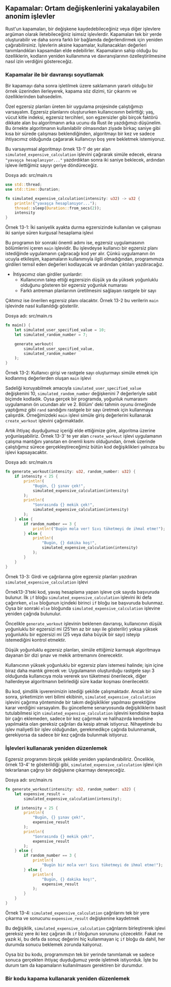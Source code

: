 ## Kapamalar: Ortam değişkenlerini yakalayabilen anonim işlevler
Rust'un kapamaları, bir değişkene kaydedebileceğiniz veya diğer işlevlere argüman olarak iletebileceğiniz isimsiz işlevlerdir. Kapamaları tek bir yerde oluşturabilir ve daha sonra farklı bir bağlamda değerlendirmek için yeniden çağırabilirsiniz. İşlevlerin aksine kapamalar, kullanacakları değerleri tanımlandıkları kapsamdan elde edebilirler. Kapamaların sahip olduğu bu özelliklerin, kodların yeniden kullanımına ve davranışlarının özelleştirilmesine nasıl izin verdiğini göstereceğiz.

### Kapamalar ile bir davranışı soyutlamak
Bir kapamayı daha sonra işletilmek üzere saklamanın yararlı olduğu bir örnek üzerinden ilerleyerek, kapama söz dizimi, tür çıkarımı ve özelliklerinden bahsedelim. 

Özel egzersiz planları üreten bir uygulama projesinde çalıştığımızı varsayalım. Egzersiz planlarını oluştururken kullanıcısının belirttiği; yaş, vücut kitle indeksi, egzersiz tercihleri, son egzersizler gibi birçok faktörü dikkate alan bu algoritmanın arka ucunu da Rust ile yazdığımızı düşünelim. Bu örnekte algoritmanın kullanılabilir olmasından ziyade birkaç saniye gibi kısa bir sürede çalışması beklendiğinden, algoritmayı bir kez ve sadece ihtiyacımız olduğunda çağararak kullanıcıyı boş yere bekletmek istemiyoruz. 

Bu varsayımsal algoritmayı örnek 13-1' de yer alan `simulated_expensive_calculation` işlevini çağırarak simüle edecek, ekrana `"yavaşça hesaplanıyor..."` yazdırdıktan sonra iki saniye beklecek, ardından işleve ilettiğimiz sayıyı geriye döndüreceğiz.

Dosya adı: src/main.rs
```Rust
use std::thread;
use std::time::Duration;

fn simulated_expensive_calculation(intensity: u32) -> u32 {
    println!("yavaşça hesaplanıyor...");
    thread::sleep(Duration::from_secs(2));
    intensity
}
````
Örnek 13-1: İki saniyelik ayakta durma egzersizinde kullanılan ve çalışması iki saniye süren kurgusal hesaplama işlevi

Bu programın bir sonraki önemli adımı ise, egzersiz uygulamasının bölümlerini içeren `main` işlevidir. Bu işlevdeyse kullanıcı bir egzersiz planı istediğinde uygulamanın çağıracağı kod yer alır. Çünkü uygulamanın ön ucuyla etkileşim, kapamaların kullanımıyla ilgili olmadığından, programımıza girdileri temsil eden değerleri kodlayacak ve ardından çıktıları yazdıracağız.

* İhtiyacımız olan girdiler şunlardır:
  * Kullanıcının talep ettiği egzersizin düşük ya da yüksek yoğunluklu olduğunu gösteren bir egzersiz yoğunluk numarası 
  * Farklı antreman planlarının üretilmesini sağlayan rastgele bir sayı
  
Çıktımız ise önerilen egzersiz planı olacaktır. Örnek 13-2 bu verilerin `main` işlevinde nasıl kullanıldığı gösterilir.

Dosya adı: src/main.rs
```Rust
fn main() { 
    let simulated_user_specified_value = 10; 
    let simulated_random_number = 7; 

    generate_workout(
        simulated_user_specified_value, 
        simulated_random_number 
    ); 
}
````
Örnek 13-2: Kullanıcı girişi ve rastgele sayı oluşturmayı simüle etmek için kodlanmış değerlerden oluşan `main` işlevi

Sadeliği koruyabilmek amacıyla `simulated_user_specified_value` değişkenini 10, `simulated_random_number` değişkenini 7 değerleriyle sabit biçimde kodladık. Oysa gerçek bir programda, yoğunluk numarasını uygulamanın ön ucundan alır ve 2. Bölüm' deki tahmin oyunu örneğinde yaptığımız gibi `rand` sandığını rastgele bir sayı üretmek için kullanmaya çalışırdık. Örneğimizdeki `main` işlevi simüle giriş değerlerini kullanarak `create_workout` işlevini çağırmaktadır.

Artık ihtiyaç duyduğumuz içeriği elde ettiğimize göre, algoritma üzerine yoğunlaşabiliriz. Örnek 13-3' te yer alan `create_workout` işlevi uygulamanın çalışma mantığını yansıtan en önemli kısmı olduğundan, örnek üzerinde çalıştığımız sürece gerçekleştireceğimiz bütün kod değişiklikleri yalnızca bu işlevi kapsayacaktır.

Dosya adı: src/main.rs
```Rust
fn generate_workout(intensity: u32, random_number: u32) { 
    if intensity < 25 { 
        println!( 
            "Bugün, {} şınav çek!", 
            simulated_expensive_calculation(intensity) 
        ); 
        println!( 
            "Sonrasında {} mekik çek!", 
            simulated_expensive_calculation(intensity) 
        ); 
    } else { 
        if random_number == 3 { 
            println!("Bugün mola ver! Sıvı tüketmeyi de ihmal etme!"); 
        } else { 
            println!( 
                "Bugün, {} dakika koş!", 
                simulated_expensive_calculation(intensity) 
            ); 
        } 
    }
}
````
Örnek 13-3: Girdi ve çağrılarına göre egzersiz planları yazdıran `simulated_expensive_calculation` işlevi

Örnek13-3'teki kod, yavaş hesaplama yapan işleve çok sayıda başvuruda bulunur. İlk `if` bloğu `simulated_expensive_calculation` işlevini iki defa çağırırken, `else` bloğunun içindeki birinci `if` bloğu ise başvuruda bulunmaz. Oysa bir sonraki `else` bloğunda `simulated_expensive_calculation` işlevine yeniden çağrıda bulunulur.  

Öncelikle `generate_workout` işlevinin beklenen davranışı, kullanıcının düşük yoğunluklu bir egzersizi mi (25'ten az bir sayı ile gösterilir) yoksa yüksek yoğunluklu bir egzersizi mi (25 veya daha büyük bir sayı) isteyip istemediğini kontrol etmektir.

Düşük yoğunluklu egzersiz planları, simüle ettiğimiz karmaşık algoritmaya dayanan bir dizi şınav ve mekik antremanını önerecektir. 

Kullanıcının yüksek yoğunluklu bir egzersiz planı istemesi halinde; işin içine biraz daha mantık girecek ve: Uygulamanın oluşturduğu rastgele sayı 3 olduğunda kullanıcıya mola vererek sıvı tüketmesi önerilecek, diğer hallerdeyse algoritmanın belirlediği süre kadar koşması önerilecektir.   

Bu kod, şimdilik işverenimizin istediği şekilde çalışmaktadır. Ancak bir süre sonra, şirketimizin veri bilimi ekibinin, `simulated_expensive_calculation` işlevini çağırma yönteminde bir takım değişiklikler yapılması gerektiğine karar verdiğini varsayalım. Bu güncelleme senaryosunda değişikliklerin basit tutulabilmesi için `simulated_expensive_calculation` işlevini kendisine başka bir çağrı eklemeden, sadece bir kez çağırmak ve halihazırda kendisine yapılmakta olan gereksiz çağrıları da kesip atmak istiyoruz. Nihayetinde bu işlev maliyetli bir işlev olduğundan, gerekmedikçe çağrıda bulunmamak, gerekiyorsa da sadece bir kez çağrıda bulunmak istiyoruz. 

### İşlevleri kullanarak yeniden düzenlemek
Egzersiz programını birçok şekilde yeniden yapılandırabiliriz. Öncelikle, örnek 13-4' te gösterildiği gibi, `simulated_expensive_calculation` işlevi için tekrarlanan çağrıyı bir değişkene çıkarmayı deneyeceğiz.

Dosya adı: src/main.rs
```Rust
fn generate_workout(intensity: u32, random_number: u32) { 
    let expensive_result = 
        simulated_expensive_calculation(intensity); 

    if intensity < 25 { 
        println!( 
            "Bugün, {} şınav çek!", 
            expensive_result 
        ); 
        println!( 
            "Sonrasında {} mekik çek!", 
            expensive_result 
        ); 
    } else { 
        if random_number == 3 { 
            println!(
                "Bugün bir mola ver! Sıvı tüketmeyi de ihmal etme!"); 
        } else { 
            println!(
                "Bugün, {} dakika koş!", 
                expensive_result 
            ); 
        } 
    } 
}
````
Örnek 13-4: `simulated_expensive_calculation` çağrılarını tek bir yere çıkarma ve sonucunu `expensive_result` değişkenine kaydetmek

Bu değişiklik, `simulated_expensive_calculation` çağrılarını birleştirerek işlevi gereksiz yere iki kez çağıran ilk `if` bloğunun sorununu çözecektir. Fakat ne yazık ki, bu defa da sonuç değerini hiç kullanmayan iç `if` bloğu da dahil, her durumda sonucu beklemek zorunda kalıyoruz. 

Oysa biz bu kodu, programımızın tek bir yerinde tanımlamak ve sadece sonuca gerçekten ihtiyaç duyduğumuz yerde işletmek istiyorduk. İşte bu durum tam da kapamaların kullanılmasını gerektiren bir durumdur.

### Bir kodu kapama kullanarak yeniden düzenlemek
